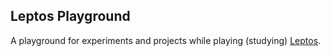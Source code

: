 ## Leptos Playground

A playground for experiments and projects while playing (studying) [Leptos](https://leptos.dev).

